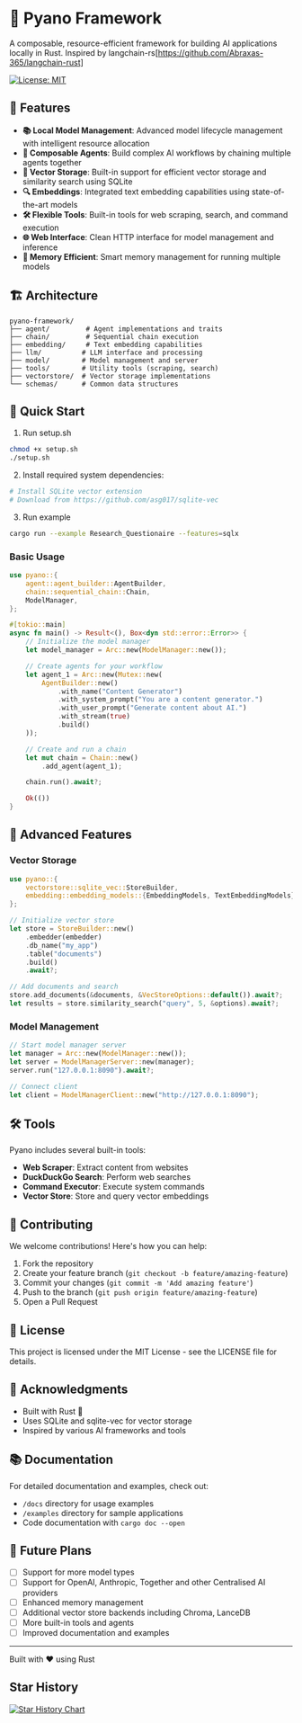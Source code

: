 # 🚀 Pyano Framework

A composable, resource-efficient framework for building AI applications locally in Rust. Inspired by langchain-rs[https://github.com/Abraxas-365/langchain-rust]

[![License: MIT](https://img.shields.io/badge/License-MIT-yellow.svg)](https://opensource.org/licenses/MIT)

## 🌟 Features

-   **📚 Local Model Management**: Advanced model lifecycle management with intelligent resource allocation
-   **🔄 Composable Agents**: Build complex AI workflows by chaining multiple agents together
-   **💾 Vector Storage**: Built-in support for efficient vector storage and similarity search using SQLite
-   **🔍 Embeddings**: Integrated text embedding capabilities using state-of-the-art models
-   **🛠 Flexible Tools**: Built-in tools for web scraping, search, and command execution
-   **🌐 Web Interface**: Clean HTTP interface for model management and inference
-   **🧠 Memory Efficient**: Smart memory management for running multiple models

## 🏗 Architecture

```
pyano-framework/
├── agent/         # Agent implementations and traits
├── chain/         # Sequential chain execution
├── embedding/     # Text embedding capabilities
├── llm/          # LLM interface and processing
├── model/        # Model management and server
├── tools/        # Utility tools (scraping, search)
├── vectorstore/  # Vector storage implementations
└── schemas/      # Common data structures
```

## 🚀 Quick Start

1. Run setup.sh

```bash
chmod +x setup.sh
./setup.sh
```

2. Install required system dependencies:

```bash
# Install SQLite vector extension
# Download from https://github.com/asg017/sqlite-vec
```

3. Run example

```bash
cargo run --example Research_Questionaire --features=sqlx
```

### Basic Usage

```rust
use pyano::{
    agent::agent_builder::AgentBuilder,
    chain::sequential_chain::Chain,
    ModelManager,
};

#[tokio::main]
async fn main() -> Result<(), Box<dyn std::error::Error>> {
    // Initialize the model manager
    let model_manager = Arc::new(ModelManager::new());

    // Create agents for your workflow
    let agent_1 = Arc::new(Mutex::new(
        AgentBuilder::new()
            .with_name("Content Generator")
            .with_system_prompt("You are a content generator.")
            .with_user_prompt("Generate content about AI.")
            .with_stream(true)
            .build()
    ));

    // Create and run a chain
    let mut chain = Chain::new()
        .add_agent(agent_1);

    chain.run().await?;

    Ok(())
}
```

## 🔧 Advanced Features

### Vector Storage

```rust
use pyano::{
    vectorstore::sqlite_vec::StoreBuilder,
    embedding::embedding_models::{EmbeddingModels, TextEmbeddingModels},
};

// Initialize vector store
let store = StoreBuilder::new()
    .embedder(embedder)
    .db_name("my_app")
    .table("documents")
    .build()
    .await?;

// Add documents and search
store.add_documents(&documents, &VecStoreOptions::default()).await?;
let results = store.similarity_search("query", 5, &options).await?;
```

### Model Management

```rust
// Start model manager server
let manager = Arc::new(ModelManager::new());
let server = ModelManagerServer::new(manager);
server.run("127.0.0.1:8090").await?;

// Connect client
let client = ModelManagerClient::new("http://127.0.0.1:8090");
```

## 🛠 Tools

Pyano includes several built-in tools:

-   **Web Scraper**: Extract content from websites
-   **DuckDuckGo Search**: Perform web searches
-   **Command Executor**: Execute system commands
-   **Vector Store**: Store and query vector embeddings

## 🤝 Contributing

We welcome contributions! Here's how you can help:

1. Fork the repository
2. Create your feature branch (`git checkout -b feature/amazing-feature`)
3. Commit your changes (`git commit -m 'Add amazing feature'`)
4. Push to the branch (`git push origin feature/amazing-feature`)
5. Open a Pull Request

## 📝 License

This project is licensed under the MIT License - see the LICENSE file for details.

## 🙏 Acknowledgments

-   Built with Rust 🦀
-   Uses SQLite and sqlite-vec for vector storage
-   Inspired by various AI frameworks and tools

## 📚 Documentation

For detailed documentation and examples, check out:

-   `/docs` directory for usage examples
-   `/examples` directory for sample applications
-   Code documentation with `cargo doc --open`

## 🔮 Future Plans

-   [ ] Support for more model types
-   [ ] Support for OpenAI, Anthropic, Together and other Centralised AI providers
-   [ ] Enhanced memory management
-   [ ] Additional vector store backends including Chroma, LanceDB
-   [ ] More built-in tools and agents
-   [ ] Improved documentation and examples

---

Built with ❤️ using Rust

## Star History

<a href="https://star-history.com/#pyano/pyano-framework&Date">
 <picture>
   <source media="(prefers-color-scheme: dark)" srcset="https://api.star-history.com/svg?repos=pyano/pyano-framework&type=Date&theme=dark" />
   <source media="(prefers-color-scheme: light)" srcset="https://api.star-history.com/svg?repos=pyano/pyano-framework&type=Date" />
   <img alt="Star History Chart" src="https://api.star-history.com/svg?repos=pyano/pyano-framework&type=Date" />
 </picture>
</a>
